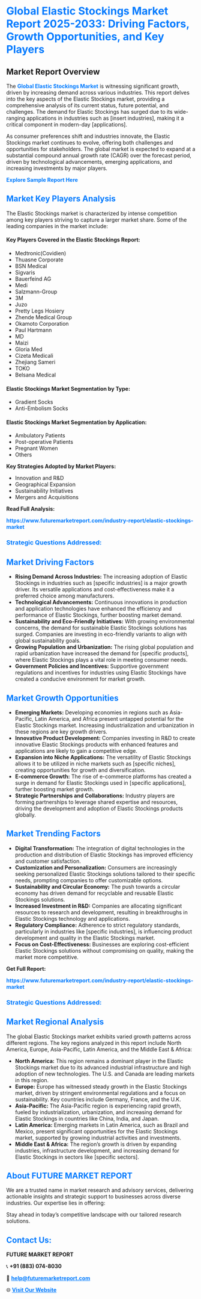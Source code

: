 <h1 style="color: #007BFF;">Global Elastic Stockings Market Report 2025-2033: Driving Factors, Growth Opportunities, and Key Players</h1>

<section id="overview">
<h2>Market Report Overview</h2>
<p>The <a href="https://www.futuremarketreport.com/industry-report/elastic-stockings-market" style="color: #007BFF; text-decoration: none;"><strong>Global Elastic Stockings Market</strong></a> is witnessing significant growth, driven by increasing demand across various industries. This report delves into the key aspects of the Elastic Stockings market, providing a comprehensive analysis of its current status, future potential, and challenges. The demand for Elastic Stockings has surged due to its wide-ranging applications in industries such as [insert industries], making it a critical component in modern-day [applications].</p>
<p>As consumer preferences shift and industries innovate, the Elastic Stockings market continues to evolve, offering both challenges and opportunities for stakeholders. The global market is expected to expand at a substantial compound annual growth rate (CAGR) over the forecast period, driven by technological advancements, emerging applications, and increasing investments by major players.</p>
</section>

<section id="overview">
<p><a href="https://www.futuremarketreport.com/request-sample/reportId=80347" style="color: #007BFF; text-decoration: none;"><strong>Explore Sample Report Here</strong></a></p>
</section>

<section id="key-players">
<h2 style="color: #007BFF;">Market Key Players Analysis</h2>
<p>The Elastic Stockings market is characterized by intense competition among key players striving to capture a larger market share. Some of the leading companies in the market include:</p>
<h4>Key Players Covered in the Elastic Stockings Report:</h4>
<ul><li>Medtronic(Covidien)</li><li>Thuasne Corporate</li><li>BSN Medical</li><li>Sigvaris</li><li>Bauerfeind AG</li><li>Medi</li><li>Salzmann-Group</li><li>3M</li><li>Juzo</li><li>Pretty Legs Hosiery</li><li>Zhende Medical Group</li><li>Okamoto Corporation</li><li>Paul Hartmann</li><li>MD</li><li>Maizi</li><li>Gloria Med</li><li>Cizeta Medicali</li><li>Zhejiang Sameri</li><li>TOKO</li><li>Belsana Medical</li></ul>
<h4>Elastic Stockings Market Segmentation by Type:</h4>
<ul><li>Gradient Socks</li><li>Anti-Embolism Socks</li></ul>

<h4>Elastic Stockings Market Segmentation by Application:</h4>
<ul><li>Ambulatory Patients</li><li>Post-operative Patients</li><li>Pregnant Women</li><li>Others</li></ul>
<p><strong>Key Strategies Adopted by Market Players:</strong></p>
<ul>
<li>Innovation and R&D</li>
<li>Geographical Expansion</li>
<li>Sustainability Initiatives</li>
<li>Mergers and Acquisitions</li>
</ul>
</section>

<section>
<p><strong>Read Full Analysis: </strong></p><a href="https://www.futuremarketreport.com/industry-report/elastic-stockings-market" style="color: #007BFF; text-decoration: none;"><strong>https://www.futuremarketreport.com/industry-report/elastic-stockings-market</strong></a>
<h3 style="color: #007BFF;">Strategic Questions Addressed:</h3>
</section>

<section id="driving-factors">
<h2 style="color: #007BFF;">Market Driving Factors</h2>
<ul>
<li><strong>Rising Demand Across Industries:</strong> The increasing adoption of Elastic Stockings in industries such as [specific industries] is a major growth driver. Its versatile applications and cost-effectiveness make it a preferred choice among manufacturers.</li>
<li><strong>Technological Advancements:</strong> Continuous innovations in production and application technologies have enhanced the efficiency and performance of Elastic Stockings, further boosting market demand.</li>
<li><strong>Sustainability and Eco-Friendly Initiatives:</strong> With growing environmental concerns, the demand for sustainable Elastic Stockings solutions has surged. Companies are investing in eco-friendly variants to align with global sustainability goals.</li>
<li><strong>Growing Population and Urbanization:</strong> The rising global population and rapid urbanization have increased the demand for [specific products], where Elastic Stockings plays a vital role in meeting consumer needs.</li>
<li><strong>Government Policies and Incentives:</strong> Supportive government regulations and incentives for industries using Elastic Stockings have created a conducive environment for market growth.</li>
</ul>
</section>

<section id="growth-opportunities">
<h2 style="color: #007BFF;">Market Growth Opportunities</h2>
<ul>
<li><strong>Emerging Markets:</strong> Developing economies in regions such as Asia-Pacific, Latin America, and Africa present untapped potential for the Elastic Stockings market. Increasing industrialization and urbanization in these regions are key growth drivers.</li>
<li><strong>Innovative Product Development:</strong> Companies investing in R&D to create innovative Elastic Stockings products with enhanced features and applications are likely to gain a competitive edge.</li>
<li><strong>Expansion into Niche Applications:</strong> The versatility of Elastic Stockings allows it to be utilized in niche markets such as [specific niches], creating opportunities for growth and diversification.</li>
<li><strong>E-commerce Growth:</strong> The rise of e-commerce platforms has created a surge in demand for Elastic Stockings used in [specific applications], further boosting market growth.</li>
<li><strong>Strategic Partnerships and Collaborations:</strong> Industry players are forming partnerships to leverage shared expertise and resources, driving the development and adoption of Elastic Stockings products globally.</li>
</ul>
</section>

<section id="trending-factors">
<h2 style="color: #007BFF;">Market Trending Factors</h2>
<ul>
<li><strong>Digital Transformation:</strong> The integration of digital technologies in the production and distribution of Elastic Stockings has improved efficiency and customer satisfaction.</li>
<li><strong>Customization and Personalization:</strong> Consumers are increasingly seeking personalized Elastic Stockings solutions tailored to their specific needs, prompting companies to offer customizable options.</li>
<li><strong>Sustainability and Circular Economy:</strong> The push towards a circular economy has driven demand for recyclable and reusable Elastic Stockings solutions.</li>
<li><strong>Increased Investment in R&D:</strong> Companies are allocating significant resources to research and development, resulting in breakthroughs in Elastic Stockings technology and applications.</li>
<li><strong>Regulatory Compliance:</strong> Adherence to strict regulatory standards, particularly in industries like [specific industries], is influencing product development and quality in the Elastic Stockings market.</li>
<li><strong>Focus on Cost-Effectiveness:</strong> Businesses are exploring cost-efficient Elastic Stockings solutions without compromising on quality, making the market more competitive.</li>
</ul>
</section>

<section>
<p><strong>Get Full Report: </strong></p><a href="https://www.futuremarketreport.com/industry-report/elastic-stockings-market" style="color: #007BFF; text-decoration: none;"><strong>https://www.futuremarketreport.com/industry-report/elastic-stockings-market</strong></a>
<h3 style="color: #007BFF;">Strategic Questions Addressed:</h3>
</section>


<section id="regional-analysis">
<h2 style="color: #007BFF;">Market Regional Analysis</h2>
<p>The global Elastic Stockings market exhibits varied growth patterns across different regions. The key regions analyzed in this report include North America, Europe, Asia-Pacific, Latin America, and the Middle East & Africa:</p>
<ul>
<li><strong>North America:</strong> This region remains a dominant player in the Elastic Stockings market due to its advanced industrial infrastructure and high adoption of new technologies. The U.S. and Canada are leading markets in this region.</li>
<li><strong>Europe:</strong> Europe has witnessed steady growth in the Elastic Stockings market, driven by stringent environmental regulations and a focus on sustainability. Key countries include Germany, France, and the U.K.</li>
<li><strong>Asia-Pacific:</strong> The Asia-Pacific region is experiencing rapid growth, fueled by industrialization, urbanization, and increasing demand for Elastic Stockings in countries like China, India, and Japan.</li>
<li><strong>Latin America:</strong> Emerging markets in Latin America, such as Brazil and Mexico, present significant opportunities for the Elastic Stockings market, supported by growing industrial activities and investments.</li>
<li><strong>Middle East & Africa:</strong> The region’s growth is driven by expanding industries, infrastructure development, and increasing demand for Elastic Stockings in sectors like [specific sectors].</li>
</ul>
</section>

<footer>
<h2 style="color: #007BFF;">About FUTURE MARKET REPORT</h2>
<p>We are a trusted name in market research and advisory services, delivering actionable insights and strategic support to businesses across diverse industries. Our expertise lies in offering:</p>

<p>Stay ahead in today’s competitive landscape with our tailored research solutions.</p>

<h2 style="color: #007BFF;">Contact Us:</h2>
<p><strong>FUTURE MARKET REPORT</strong></p>
<p>📞 <strong>+91 (883) 074-8030</strong></p>
<p>📧 <strong><a href="mailto:help@futuremarketreport.com" style="color: #007BFF;">help@futuremarketreport.com</a></strong></p>
<p>🌐 <strong><a href="https://www.futuremarketreport.com/" style="color: #007BFF;">Visit Our Website</a></strong></p>
</footer>
